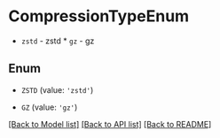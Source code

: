 # CompressionTypeEnum

* `zstd` - zstd * `gz` - gz

## Enum

* `ZSTD` (value: `'zstd'`)

* `GZ` (value: `'gz'`)

[[Back to Model list]](../README.md#documentation-for-models) [[Back to API list]](../README.md#documentation-for-api-endpoints) [[Back to README]](../README.md)


